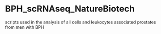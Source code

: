# BPH_scRNAseq_NatureBiotech
scripts used in the analysis of all cells and leukocytes associated prostates from men with BPH
